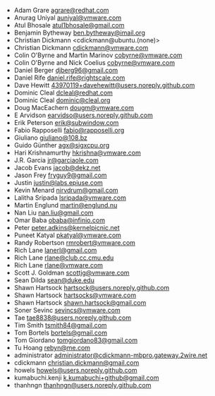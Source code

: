 * Adam Grare <agrare@redhat.com>
* Anurag Uniyal <auniyal@vmware.com>
* Atul Bhosale <atul1bhosale@gmail.com>
* Benjamin Bytheway <ben.bytheway@imail.org>
* Christian Dickmann <cdickmann@ubuntu.(none)>
* Christian Dickmann <cdickmann@vmware.com>
* Colin O'Byrne and Martin Marinov <cobyrne@vmware.com>
* Colin O'Byrne and Nick Coelius <cobyrne@vmware.com>
* Daniel Berger <djberg96@gmail.com>
* Daniel Rife <daniel.rife@rightscale.com>
* Dave Hewitt <43970119+davehewitt@users.noreply.github.com>
* Dominic Cleal <dcleal@redhat.com>
* Dominic Cleal <dominic@cleal.org>
* Doug MacEachern <dougm@vmware.com>
* E Arvidson <earvidso@users.noreply.github.com>
* Erik Peterson <erik@subwindow.com>
* Fabio Rapposelli <fabio@rapposelli.org>
* Giuliano <giuliano@108.bz>
* Guido Günther <agx@sigxcpu.org>
* Hari Krishnamurthy <hkrishna@vmware.com>
* J.R. Garcia <jr@garciaole.com>
* Jacob Evans <jacob@dekz.net>
* Jason Frey <fryguy9@gmail.com>
* Justin <justin@labs.epiuse.com>
* Kevin Menard <nirvdrum@gmail.com>
* Lalitha Sripada <lsripada@vmware.com>
* Martin Englund <martin@englund.nu>
* Nan Liu <nan.liu@gmail.com>
* Omar Baba <obaba@infinio.com>
* Peter <peter.adkins@kernelpicnic.net>
* Puneet Katyal <pkatyal@vmware.com>
* Randy Robertson <rmrobert@vmware.com>
* Rich Lane <lanerl@gmail.com>
* Rich Lane <rlane@club.cc.cmu.edu>
* Rich Lane <rlane@vmware.com>
* Scott J. Goldman <scottjg@vmware.com>
* Sean Dilda <sean@duke.edu>
* Shawn Hartsock <hartsock@users.noreply.github.com>
* Shawn Hartsock <hartsocks@vmware.com>
* Shawn Hartsock <shawn.hartsock@gmail.com>
* Soner Sevinc <sevincs@vmware.com>
* Tae <tae8838@users.noreply.github.com>
* Tim Smith <tsmith84@gmail.com>
* Tom Bortels <bortels@gmail.com>
* Tom Giordano <tomgiordano83@gmail.com>
* Tu Hoang <rebyn@me.com>
* administrator <administrator@cdickmann-mbpro.gateway.2wire.net>
* cdickmann <christian.dickmann@gmail.com>
* howels <howels@users.noreply.github.com>
* kumabuchi.kenji <k.kumabuchi+github@gmail.com>
* thanhngn <thanhngn@users.noreply.github.com>
